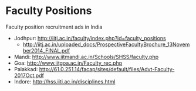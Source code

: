 # Faculty Positions
Faculty position recruitment ads in India

* Jodhpur: http://iitj.ac.in/faculty/index.php?id=faculty_positions
   * http://iitj.ac.in/uploaded_docs/ProspectiveFacultyBrochure_13November2014_FINAL.pdf
* Mandi: http://www.iitmandi.ac.in/Schools/SHSS/faculty.php
* Goa: http://www.iitgoa.ac.in/Faculty_rec.php
* Palakkad: http://61.0.251.14/facap/sites/default/files/Advt-Faculty-2017Oct.pdf
* Indore: http://hss.iiti.ac.in/disciplines.html
